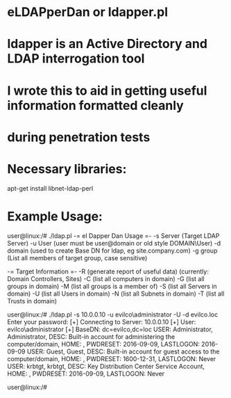 # eLDAPperDan or ldapper.pl
#
# ldapper is an Active Directory and LDAP interrogation tool
# I wrote this to aid in getting useful information formatted cleanly
# during penetration tests
#
# Necessary libraries:
apt-get install libnet-ldap-perl

# Example Usage:
user@linux:/# ./ldap.pl
 -= el Dapper Dan Usage =-
-s Server (Target LDAP Server)
-u User (user must be user@domain or old style DOMAIN\User)
-d domain (used to create Base DN for ldap, eg site.company.com)
-g group (List all members of target group, case sensitive)

 -= Target Information =-
-R (generate report of useful data)
   (currently: Domain Controllers, Sites)
-C (list all computers in domain)
-G (list all groups in domain)
-M <user> (list all groups <user> is a member of)
-S (list all Servers in domain)
-U (list all Users in domain)
-N (list all Subnets in domain)
-T (list all Trusts in domain)

user@linux:/# ./ldap.pl -s 10.0.0.10 -u evilco\\administrator -U -d evilco.loc
Enter your password: 
[+] Connecting to Server: 10.0.0.10
[+] User: evilco\administrator
[+] BaseDN: dc=evilco,dc=loc
USER: Administrator, Administrator, DESC: Built-in account for administering the computer/domain, HOME: , PWDRESET: 2016-09-09, LASTLOGON: 2016-09-09
USER: Guest, Guest, DESC: Built-in account for guest access to the computer/domain, HOME: , PWDRESET: 1600-12-31, LASTLOGON: Never
USER: krbtgt, krbtgt, DESC: Key Distribution Center Service Account, HOME: , PWDRESET: 2016-09-09, LASTLOGON: Never

user@linux:/# 